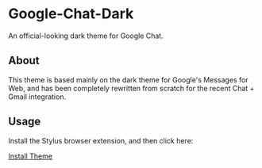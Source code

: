 # Google-Chat-Dark
An official-looking dark theme for Google Chat.

## About
This theme is based mainly on the dark theme for Google's Messages for Web, and
has been completely rewritten from scratch for the recent Chat + Gmail integration.

## Usage
Install the Stylus browser extension, and then click here:

[Install Theme](https://github.com/loganswartz/Google-Chat-Dark/raw/main/google-chat-dark.user.css)
